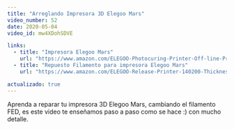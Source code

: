 ```yaml
---
title: "Arreglando Impresora 3D Elegoo Mars"
video_number: 52
date: 2020-05-04
video_id: mw4XDohSDVE

links:
  - title: "Impresora Elegoo Mars"
    url: "https://www.amazon.com/ELEGOO-Photocuring-Printer-Off-line-Printing/dp/B07K2ZHMRF"
  - title: "Repuesto Filamento para impresora Elegoo Mars"
    url: "https://www.amazon.com/ELEGOO-Release-Printer-140200-Thickness/dp/B07Z9C9T42"

actualizado: true
---
```


Aprenda a reparar tu impresora 3D Elegoo Mars, cambiando el filamento FED, es este video te enseñamos paso a paso como se hace :) con mucho detalle.

